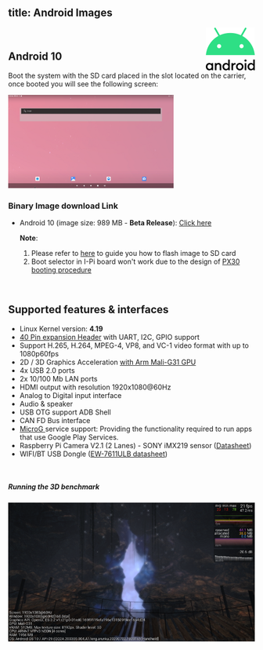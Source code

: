 title: Android Images
---

<img align="right" src="AndroidImages.assets/Android_logo_2019-1593412753766.png" />

<br>

## Android 10

Boot the system with the SD card placed in the slot located on the carrier, once booted you will see the following screen:

<img src="AndroidImages.assets/Screenshot_20200608-082418.png" alt="Screenshot_20200608-082418" style="zoom: 33%;" />



### Binary Image download Link

* Android 10  (image size: 989 MB - **Beta Release**): [Click here](https://hq0epm0west0us0storage.blob.core.windows.net/public/SMARC/LEC-PX30/Images/Android/LEC-PX30-IPI-SMARC_Android10_sdcard_2v4_20200805.zip)

  **Note**:
  
  1. Please refer to [here](https://docs.ipi.wiki/iot_pi/HowToFlashImage.html#To-Flash-the-Yocto-Android-Image) to guide you how to flash image to SD card
  2. Boot selector in I-Pi board won't work due to the design of [PX30 booting procedure](PX30BootFlow.html)

<br>

## Supported features & interfaces 

* Linux Kernel version: **4.19**
* [40 Pin expansion Header](UserInterfaces.html) with UART, I2C, GPIO support 
* Support H.265, H.264, MPEG-4, VP8, and VC-1 video format with up to 1080p60fps
* 2D / 3D Graphics Acceleration [with Arm Mali-G31 GPU](https://developer.arm.com/ip-products/graphics-and-multimedia/mali-gpus/mali-g31-gpu) 
* 4x USB 2.0 ports
* 2x 10/100 Mb LAN ports 
* HDMI output with resolution 1920x1080@60Hz
* Analog to Digital input interface
* Audio & speaker
* USB OTG support ADB Shell
* CAN FD Bus interface
* [MicroG ](https://microg.org/) service support: Providing the functionality required to run apps that use Google Play Services.
* Raspberry Pi Camera V2.1 (2 Lanes) - SONY iMX219 sensor ([Datasheet](https://www.raspberrypi.org/documentation/hardware/camera/))  
* WIFI/BT USB Dongle ([EW-7611ULB datasheet](https://www.edimax.com/edimax/mw/cufiles/files/download/datasheet/EW-7611ULB_datasheet_English.pdf))

<br>

##### Running the 3D benchmark 

![](AndroidImages.assets/benchmark-1594969675942.png)